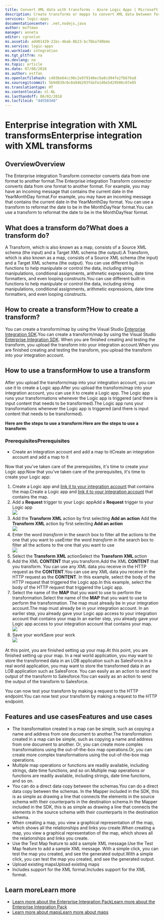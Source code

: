 ```yaml
---
title: Convert XML data with transforms - Azure Logic Apps | Microsoft Docs
description: Create transforms or mapps to convert XML data between formats in logic apps by using the Enterprise Integration SDK
services: logic-apps
documentationcenter: .net,nodejs,java
author: msftman
manager: anneta
editor: cgronlun
ms.assetid: add01429-21bc-4bab-8b23-bc76ba7d0bde
ms.service: logic-apps
ms.workload: integration
ms.tgt_pltfrm: na
ms.devlang: na
ms.topic: article
ms.date: 07/08/2016
ms.author: estfan
ms.openlocfilehash: c4036e64cc90c2e979140ec9a8cd94fe2fb676a8
ms.sourcegitcommit: 5b9d839c0c0a94b293fdafe1d6e5429506c07e05
ms.translationtype: HT
ms.contentlocale: nl-NL
ms.lasthandoff: 08/02/2018
ms.locfileid: "44550340"
---
```

# <a name="enterprise-integration-with-xml-transforms"></a><span data-ttu-id="bd6f6-103">Enterprise integration with XML transforms</span><span class="sxs-lookup"><span data-stu-id="bd6f6-103">Enterprise integration with XML transforms</span></span>
## <a name="overview"></a><span data-ttu-id="bd6f6-104">Overview</span><span class="sxs-lookup"><span data-stu-id="bd6f6-104">Overview</span></span>
<span data-ttu-id="bd6f6-105">The Enterprise integration Transform connector converts data from one format to another format.</span><span class="sxs-lookup"><span data-stu-id="bd6f6-105">The Enterprise integration Transform connector converts data from one format to another format.</span></span> <span data-ttu-id="bd6f6-106">For example, you may have an incoming message that contains the current date in the YearMonthDay format.</span><span class="sxs-lookup"><span data-stu-id="bd6f6-106">For example, you may have an incoming message that contains the current date in the YearMonthDay format.</span></span> <span data-ttu-id="bd6f6-107">You can use a transform to reformat the date to be in the MonthDayYear format.</span><span class="sxs-lookup"><span data-stu-id="bd6f6-107">You can use a transform to reformat the date to be in the MonthDayYear format.</span></span>

## <a name="what-does-a-transform-do"></a><span data-ttu-id="bd6f6-108">What does a transform do?</span><span class="sxs-lookup"><span data-stu-id="bd6f6-108">What does a transform do?</span></span>
<span data-ttu-id="bd6f6-109">A Transform, which is also known as a map, consists of a Source XML schema (the input) and a Target XML schema (the output).</span><span class="sxs-lookup"><span data-stu-id="bd6f6-109">A Transform, which is also known as a map, consists of a Source XML schema (the input) and a Target XML schema (the output).</span></span> <span data-ttu-id="bd6f6-110">You can use different built-in functions to help manipulate or control the data, including string manipulations, conditional assignments, arithmetic expressions, date time formatters, and even looping constructs.</span><span class="sxs-lookup"><span data-stu-id="bd6f6-110">You can use different built-in functions to help manipulate or control the data, including string manipulations, conditional assignments, arithmetic expressions, date time formatters, and even looping constructs.</span></span>

## <a name="how-to-create-a-transform"></a><span data-ttu-id="bd6f6-111">How to create a transform?</span><span class="sxs-lookup"><span data-stu-id="bd6f6-111">How to create a transform?</span></span>
<span data-ttu-id="bd6f6-112">You can create a transform/map by using the Visual Studio [Enterprise Integration SDK](https://aka.ms/vsmapsandschemas).</span><span class="sxs-lookup"><span data-stu-id="bd6f6-112">You can create a transform/map by using the Visual Studio [Enterprise Integration SDK](https://aka.ms/vsmapsandschemas).</span></span> <span data-ttu-id="bd6f6-113">When you are finished creating and testing the transform, you upload the transform into your integration account.</span><span class="sxs-lookup"><span data-stu-id="bd6f6-113">When you are finished creating and testing the transform, you upload the transform into your integration account.</span></span> 

## <a name="how-to-use-a-transform"></a><span data-ttu-id="bd6f6-114">How to use a transform</span><span class="sxs-lookup"><span data-stu-id="bd6f6-114">How to use a transform</span></span>
<span data-ttu-id="bd6f6-115">After you upload the transform/map into your integration account, you can use it to create a Logic app.</span><span class="sxs-lookup"><span data-stu-id="bd6f6-115">After you upload the transform/map into your integration account, you can use it to create a Logic app.</span></span> <span data-ttu-id="bd6f6-116">The Logic app runs your transformations whenever the Logic app is triggered (and there is input content that needs to be transformed).</span><span class="sxs-lookup"><span data-stu-id="bd6f6-116">The Logic app runs your transformations whenever the Logic app is triggered (and there is input content that needs to be transformed).</span></span>

<span data-ttu-id="bd6f6-117">**Here are the steps to use a transform**:</span><span class="sxs-lookup"><span data-stu-id="bd6f6-117">**Here are the steps to use a transform**:</span></span>

### <a name="prerequisites"></a><span data-ttu-id="bd6f6-118">Prerequisites</span><span class="sxs-lookup"><span data-stu-id="bd6f6-118">Prerequisites</span></span>

* <span data-ttu-id="bd6f6-119">Create an integration account and add a map to it</span><span class="sxs-lookup"><span data-stu-id="bd6f6-119">Create an integration account and add a map to it</span></span>  

<span data-ttu-id="bd6f6-120">Now that you've taken care of the prerequisites, it's time to create your Logic app:</span><span class="sxs-lookup"><span data-stu-id="bd6f6-120">Now that you've taken care of the prerequisites, it's time to create your Logic app:</span></span>  

1. <span data-ttu-id="bd6f6-121">Create a Logic app and [link it to your integration account](../logic-apps/logic-apps-enterprise-integration-accounts.md "Learn to link an integration account to a Logic app") that contains the map.</span><span class="sxs-lookup"><span data-stu-id="bd6f6-121">Create a Logic app and [link it to your integration account](../logic-apps/logic-apps-enterprise-integration-accounts.md "Learn to link an integration account to a Logic app") that contains the map.</span></span>
2. <span data-ttu-id="bd6f6-122">Add a **Request** trigger to your Logic app</span><span class="sxs-lookup"><span data-stu-id="bd6f6-122">Add a **Request** trigger to your Logic app</span></span>  
   ![](https://docstestmedia1.blob.core.windows.net/azure-media/articles/logic-apps/media/logic-apps-enterprise-integration-transforms/transform-1.png)    
3. <span data-ttu-id="bd6f6-123">Add the **Transform XML** action by first selecting **Add an action** </span><span class="sxs-lookup"><span data-stu-id="bd6f6-123">Add the **Transform XML** action by first selecting **Add an action** </span></span>  
   ![](https://docstestmedia1.blob.core.windows.net/azure-media/articles/logic-apps/media/logic-apps-enterprise-integration-transforms/transform-2.png)   
4. <span data-ttu-id="bd6f6-124">Enter the word *transform* in the search box to filter all the actions to the one that you want to use</span><span class="sxs-lookup"><span data-stu-id="bd6f6-124">Enter the word *transform* in the search box to filter all the actions to the one that you want to use</span></span>  
   ![](https://docstestmedia1.blob.core.windows.net/azure-media/articles/logic-apps/media/logic-apps-enterprise-integration-transforms/transform-3.png)  
5. <span data-ttu-id="bd6f6-125">Select the **Transform XML** action</span><span class="sxs-lookup"><span data-stu-id="bd6f6-125">Select the **Transform XML** action</span></span>   
6. <span data-ttu-id="bd6f6-126">Add the XML **CONTENT** that you transform.</span><span class="sxs-lookup"><span data-stu-id="bd6f6-126">Add the XML **CONTENT** that you transform.</span></span> <span data-ttu-id="bd6f6-127">You can use any XML data you receive in the HTTP request as the **CONTENT**.</span><span class="sxs-lookup"><span data-stu-id="bd6f6-127">You can use any XML data you receive in the HTTP request as the **CONTENT**.</span></span> <span data-ttu-id="bd6f6-128">In this example, select the body of the HTTP request that triggered the Logic app.</span><span class="sxs-lookup"><span data-stu-id="bd6f6-128">In this example, select the body of the HTTP request that triggered the Logic app.</span></span>
7. <span data-ttu-id="bd6f6-129">Select the name of the **MAP** that you want to use to perform the transformation.</span><span class="sxs-lookup"><span data-stu-id="bd6f6-129">Select the name of the **MAP** that you want to use to perform the transformation.</span></span> <span data-ttu-id="bd6f6-130">The map must already be in your integration account.</span><span class="sxs-lookup"><span data-stu-id="bd6f6-130">The map must already be in your integration account.</span></span> <span data-ttu-id="bd6f6-131">In an earlier step, you already gave your Logic app access to your integration account that contains your map.</span><span class="sxs-lookup"><span data-stu-id="bd6f6-131">In an earlier step, you already gave your Logic app access to your integration account that contains your map.</span></span>      
   ![](https://docstestmedia1.blob.core.windows.net/azure-media/articles/logic-apps/media/logic-apps-enterprise-integration-transforms/transform-4.png) 
8. <span data-ttu-id="bd6f6-132">Save your work</span><span class="sxs-lookup"><span data-stu-id="bd6f6-132">Save your work</span></span>  
    ![](https://docstestmedia1.blob.core.windows.net/azure-media/articles/logic-apps/media/logic-apps-enterprise-integration-transforms/transform-5.png) 

<span data-ttu-id="bd6f6-133">At this point, you are finished setting up your map.</span><span class="sxs-lookup"><span data-stu-id="bd6f6-133">At this point, you are finished setting up your map.</span></span> <span data-ttu-id="bd6f6-134">In a real world application, you may want to store the transformed data in an LOB application such as SalesForce.</span><span class="sxs-lookup"><span data-stu-id="bd6f6-134">In a real world application, you may want to store the transformed data in an LOB application such as SalesForce.</span></span> <span data-ttu-id="bd6f6-135">You can easily as an action to send the output of the transform to Salesforce.</span><span class="sxs-lookup"><span data-stu-id="bd6f6-135">You can easily as an action to send the output of the transform to Salesforce.</span></span> 

<span data-ttu-id="bd6f6-136">You can now test your transform by making a request to the HTTP endpoint.</span><span class="sxs-lookup"><span data-stu-id="bd6f6-136">You can now test your transform by making a request to the HTTP endpoint.</span></span>  

## <a name="features-and-use-cases"></a><span data-ttu-id="bd6f6-137">Features and use cases</span><span class="sxs-lookup"><span data-stu-id="bd6f6-137">Features and use cases</span></span>
* <span data-ttu-id="bd6f6-138">The transformation created in a map can be simple, such as copying a name and address from one document to another.</span><span class="sxs-lookup"><span data-stu-id="bd6f6-138">The transformation created in a map can be simple, such as copying a name and address from one document to another.</span></span> <span data-ttu-id="bd6f6-139">Or, you can create more complex transformations using the out-of-the-box map operations.</span><span class="sxs-lookup"><span data-stu-id="bd6f6-139">Or, you can create more complex transformations using the out-of-the-box map operations.</span></span>  
* <span data-ttu-id="bd6f6-140">Multiple map operations or functions are readily available, including strings, date time functions, and so on.</span><span class="sxs-lookup"><span data-stu-id="bd6f6-140">Multiple map operations or functions are readily available, including strings, date time functions, and so on.</span></span>  
* <span data-ttu-id="bd6f6-141">You can do a direct data copy between the schemas.</span><span class="sxs-lookup"><span data-stu-id="bd6f6-141">You can do a direct data copy between the schemas.</span></span> <span data-ttu-id="bd6f6-142">In the Mapper included in the SDK, this is as simple as drawing a line that connects the elements in the source schema with their counterparts in the destination schema.</span><span class="sxs-lookup"><span data-stu-id="bd6f6-142">In the Mapper included in the SDK, this is as simple as drawing a line that connects the elements in the source schema with their counterparts in the destination schema.</span></span>  
* <span data-ttu-id="bd6f6-143">When creating a map, you view a graphical representation of the map, which shows all the relationships and links you create.</span><span class="sxs-lookup"><span data-stu-id="bd6f6-143">When creating a map, you view a graphical representation of the map, which shows all the relationships and links you create.</span></span>
* <span data-ttu-id="bd6f6-144">Use the Test Map feature to add a sample XML message.</span><span class="sxs-lookup"><span data-stu-id="bd6f6-144">Use the Test Map feature to add a sample XML message.</span></span> <span data-ttu-id="bd6f6-145">With a simple click, you can test the map you created, and see the generated output.</span><span class="sxs-lookup"><span data-stu-id="bd6f6-145">With a simple click, you can test the map you created, and see the generated output.</span></span>  
* <span data-ttu-id="bd6f6-146">Upload existing maps</span><span class="sxs-lookup"><span data-stu-id="bd6f6-146">Upload existing maps</span></span>  
* <span data-ttu-id="bd6f6-147">Includes support for the XML format.</span><span class="sxs-lookup"><span data-stu-id="bd6f6-147">Includes support for the XML format.</span></span>

## <a name="learn-more"></a><span data-ttu-id="bd6f6-148">Learn more</span><span class="sxs-lookup"><span data-stu-id="bd6f6-148">Learn more</span></span>
* [<span data-ttu-id="bd6f6-149">Learn more about the Enterprise Integration Pack</span><span class="sxs-lookup"><span data-stu-id="bd6f6-149">Learn more about the Enterprise Integration Pack</span></span>](../logic-apps/logic-apps-enterprise-integration-overview.md "Learn about Enterprise Integration Pack")  
* [<span data-ttu-id="bd6f6-150">Learn more about maps</span><span class="sxs-lookup"><span data-stu-id="bd6f6-150">Learn more about maps</span></span>](../logic-apps/logic-apps-enterprise-integration-maps.md "Learn about enterprise integration maps")  






